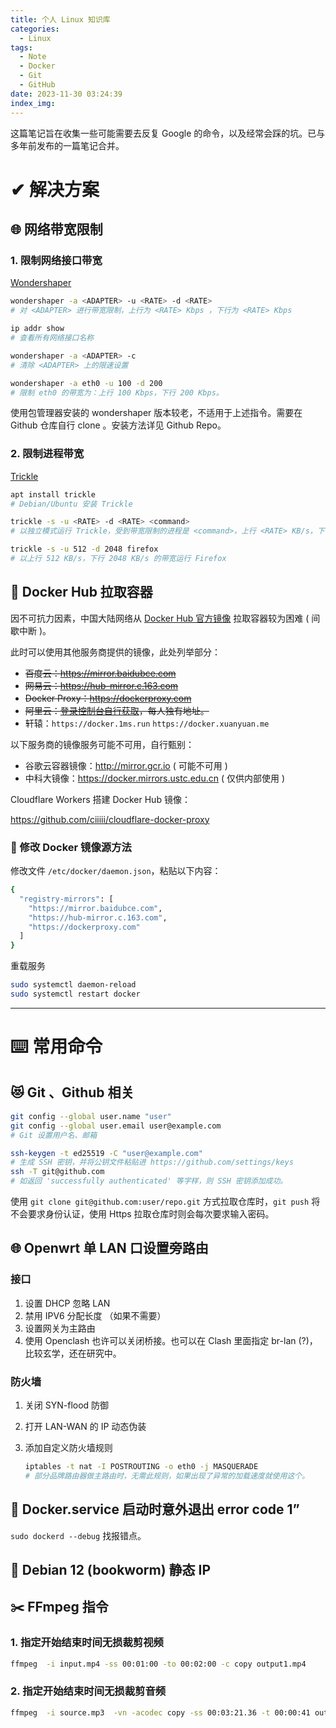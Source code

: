 ```yaml
---
title: 个人 Linux 知识库
categories:
  - Linux
tags:
  - Note
  - Docker
  - Git
  - GitHub
date: 2023-11-30 03:24:39
index_img:
---
```


这篇笔记旨在收集一些可能需要去反复 Google 的命令，以及经常会踩的坑。已与多年前发布的一篇笔记合并。

<!-- MORE -->

# ✔ 解决方案

## 🌐 网络带宽限制

### 1. 限制网络接口带宽

[Wondershaper](https://github.com/magnific0/wondershaper)

```bash
wondershaper -a <ADAPTER> -u <RATE> -d <RATE>
# 对 <ADAPTER> 进行带宽限制，上行为 <RATE> Kbps ，下行为 <RATE> Kbps

ip addr show
# 查看所有网络接口名称

wondershaper -a <ADAPTER> -c
# 清除 <ADAPTER> 上的限速设置

wondershaper -a eth0 -u 100 -d 200
# 限制 eth0 的带宽为：上行 100 Kbps，下行 200 Kbps。
```

使用包管理器安装的 wondershaper 版本较老，不适用于上述指令。需要在 Github 仓库自行 clone 。安装方法详见 Github Repo。

### 2. 限制进程带宽

[Trickle](https://github.com/mariusae/trickle)

```bash
apt install trickle
# Debian/Ubuntu 安装 Trickle

trickle -s -u <RATE> -d <RATE> <command>
# 以独立模式运行 Trickle，受到带宽限制的进程是 <command>，上行 <RATE> KB/s，下行 <RATE> KB/s

trickle -s -u 512 -d 2048 firefox
# 以上行 512 KB/s，下行 2048 KB/s 的带宽运行 Firefox
```

## 🐋 Docker Hub 拉取容器

因不可抗力因素，中国大陆网络从 [Docker Hub 官方镜像](https://hub.docker.com/) 拉取容器较为困难 ( 间歇中断 )。

此时可以使用其他服务商提供的镜像，此处列举部分：

- ~~百度云：https://mirror.baidubce.com~~
- ~~网易云：https://hub-mirror.c.163.com~~
- ~~Docker Proxy：https://dockerproxy.com~~
- ~~阿里云：[登录控制台自行获取](https://cr.console.aliyun.com/cn-hangzhou/instances/mirrors)，每人独有地址。~~ 
- 轩辕：`https://docker.1ms.run` `https://docker.xuanyuan.me`

以下服务商的镜像服务可能不可用，自行甄别：

- 谷歌云容器镜像：http://mirror.gcr.io ( 可能不可用 )
- 中科大镜像：https://docker.mirrors.ustc.edu.cn ( 仅供内部使用 )

Cloudflare Workers 搭建 Docker Hub 镜像：

https://github.com/ciiiii/cloudflare-docker-proxy

### 🐋 修改 Docker 镜像源方法

修改文件 `/etc/docker/daemon.json`，粘贴以下内容：

```bash
{
  "registry-mirrors": [
    "https://mirror.baidubce.com",
    "https://hub-mirror.c.163.com",
    "https://dockerproxy.com"
  ]
}
```

重载服务

```bash
sudo systemctl daemon-reload
sudo systemctl restart docker
```

---

# ⌨️ 常用命令

## 😻 Git 、Github 相关

```bash
git config --global user.name "user"
git config --global user.email user@example.com
# Git 设置用户名、邮箱

ssh-keygen -t ed25519 -C "user@example.com"
# 生成 SSH 密钥，并将公钥文件粘贴进 https://github.com/settings/keys
ssh -T git@github.com
# 如返回 'successfully authenticated' 等字样，则 SSH 密钥添加成功。
```

使用 `git clone git@github.com:user/repo.git` 方式拉取仓库时，`git push` 将不会要求身份认证，使用 Https 拉取仓库时则会每次要求输入密码。

## 🌐 Openwrt 单 LAN 口设置旁路由

### 接口

1. 设置 DHCP 忽略 LAN
2. 禁用 IPV6 分配长度 （如果不需要）
3. 设置网关为主路由
4. 使用 Openclash 也许可以关闭桥接。也可以在 Clash 里面指定 br-lan (?)，比较玄学，还在研究中。

### 防火墙

1. 关闭 SYN-flood 防御
2. 打开 LAN-WAN 的 IP 动态伪装
3. 添加自定义防火墙规则
    
    ```bash
    iptables -t nat -I POSTROUTING -o eth0 -j MASQUERADE
    # 部分品牌路由器做主路由时，无需此规则，如果出现了异常的加载速度就使用这个。
    ```
    

## 🐋 Docker.service 启动时意外退出 error code 1”

`sudo dockerd --debug` 找报错点。

## 🍥 Debian 12 (bookworm) 静态 IP

## ✂️ FFmpeg 指令

### 1. 指定开始结束时间无损裁剪**视频**

```bash
ffmpeg  -i input.mp4 -ss 00:01:00 -to 00:02:00 -c copy output1.mp4
```

### 2. 指定开始结束时间无损裁剪**音频**

```bash
ffmpeg  -i source.mp3  -vn -acodec copy -ss 00:03:21.36 -t 00:00:41 output.mp3
```